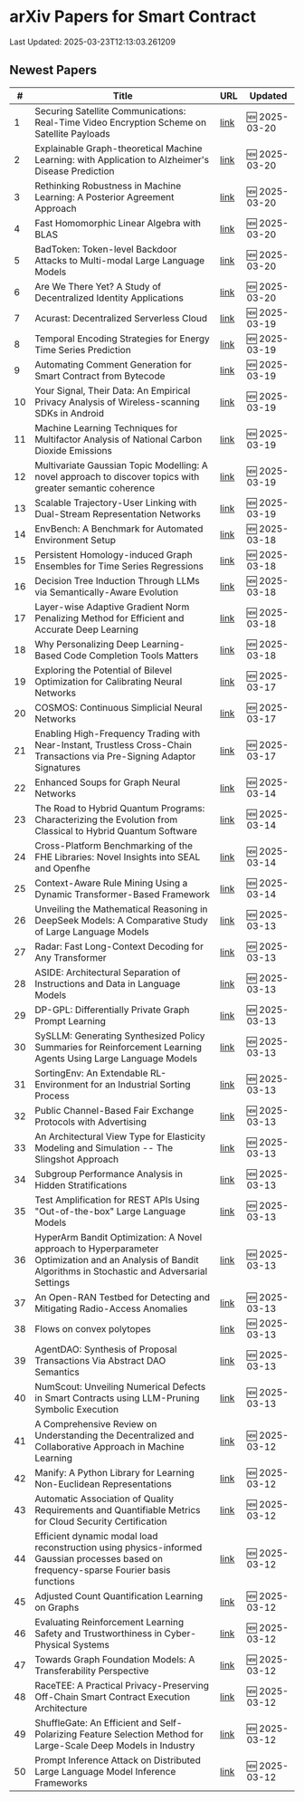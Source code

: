 # arXiv Papers for Smart Contract

Last Updated: 2025-03-23T12:13:03.261209

## Newest Papers

|\#|Title|URL|Updated|
|---|---|---|---|
|1|Securing Satellite Communications: Real-Time Video Encryption Scheme on Satellite Payloads|[link](http://arxiv.org/abs/2503.16287v1)|🆕 2025-03-20|
|2|Explainable Graph-theoretical Machine Learning: with Application to Alzheimer's Disease Prediction|[link](http://arxiv.org/abs/2503.16286v1)|🆕 2025-03-20|
|3|Rethinking Robustness in Machine Learning: A Posterior Agreement Approach|[link](http://arxiv.org/abs/2503.16271v1)|🆕 2025-03-20|
|4|Fast Homomorphic Linear Algebra with BLAS|[link](http://arxiv.org/abs/2503.16080v1)|🆕 2025-03-20|
|5|BadToken: Token-level Backdoor Attacks to Multi-modal Large Language Models|[link](http://arxiv.org/abs/2503.16023v1)|🆕 2025-03-20|
|6|Are We There Yet? A Study of Decentralized Identity Applications|[link](http://arxiv.org/abs/2503.15964v1)|🆕 2025-03-20|
|7|Acurast: Decentralized Serverless Cloud|[link](http://arxiv.org/abs/2503.15654v1)|🆕 2025-03-19|
|8|Temporal Encoding Strategies for Energy Time Series Prediction|[link](http://arxiv.org/abs/2503.15456v1)|🆕 2025-03-19|
|9|Automating Comment Generation for Smart Contract from Bytecode|[link](http://arxiv.org/abs/2503.15270v1)|🆕 2025-03-19|
|10|Your Signal, Their Data: An Empirical Privacy Analysis of Wireless-scanning SDKs in Android|[link](http://arxiv.org/abs/2503.15238v1)|🆕 2025-03-19|
|11|Machine Learning Techniques for Multifactor Analysis of National Carbon Dioxide Emissions|[link](http://arxiv.org/abs/2503.15574v1)|🆕 2025-03-19|
|12|Multivariate Gaussian Topic Modelling: A novel approach to discover topics with greater semantic coherence|[link](http://arxiv.org/abs/2503.15036v1)|🆕 2025-03-19|
|13|Scalable Trajectory-User Linking with Dual-Stream Representation Networks|[link](http://arxiv.org/abs/2503.15002v1)|🆕 2025-03-19|
|14|EnvBench: A Benchmark for Automated Environment Setup|[link](http://arxiv.org/abs/2503.14443v1)|🆕 2025-03-18|
|15|Persistent Homology-induced Graph Ensembles for Time Series Regressions|[link](http://arxiv.org/abs/2503.14240v1)|🆕 2025-03-18|
|16|Decision Tree Induction Through LLMs via Semantically-Aware Evolution|[link](http://arxiv.org/abs/2503.14217v1)|🆕 2025-03-18|
|17|Layer-wise Adaptive Gradient Norm Penalizing Method for Efficient and Accurate Deep Learning|[link](http://arxiv.org/abs/2503.14205v1)|🆕 2025-03-18|
|18|Why Personalizing Deep Learning-Based Code Completion Tools Matters|[link](http://arxiv.org/abs/2503.14201v1)|🆕 2025-03-18|
|19|Exploring the Potential of Bilevel Optimization for Calibrating Neural Networks|[link](http://arxiv.org/abs/2503.13113v1)|🆕 2025-03-17|
|20|COSMOS: Continuous Simplicial Neural Networks|[link](http://arxiv.org/abs/2503.12919v1)|🆕 2025-03-17|
|21|Enabling High-Frequency Trading with Near-Instant, Trustless Cross-Chain Transactions via Pre-Signing Adaptor Signatures|[link](http://arxiv.org/abs/2503.12719v1)|🆕 2025-03-17|
|22|Enhanced Soups for Graph Neural Networks|[link](http://arxiv.org/abs/2503.11612v1)|🆕 2025-03-14|
|23|The Road to Hybrid Quantum Programs: Characterizing the Evolution from Classical to Hybrid Quantum Software|[link](http://arxiv.org/abs/2503.11450v1)|🆕 2025-03-14|
|24|Cross-Platform Benchmarking of the FHE Libraries: Novel Insights into SEAL and Openfhe|[link](http://arxiv.org/abs/2503.11216v1)|🆕 2025-03-14|
|25|Context-Aware Rule Mining Using a Dynamic Transformer-Based Framework|[link](http://arxiv.org/abs/2503.11125v1)|🆕 2025-03-14|
|26|Unveiling the Mathematical Reasoning in DeepSeek Models: A Comparative Study of Large Language Models|[link](http://arxiv.org/abs/2503.10573v1)|🆕 2025-03-13|
|27|Radar: Fast Long-Context Decoding for Any Transformer|[link](http://arxiv.org/abs/2503.10571v1)|🆕 2025-03-13|
|28|ASIDE: Architectural Separation of Instructions and Data in Language Models|[link](http://arxiv.org/abs/2503.10566v1)|🆕 2025-03-13|
|29|DP-GPL: Differentially Private Graph Prompt Learning|[link](http://arxiv.org/abs/2503.10544v1)|🆕 2025-03-13|
|30|SySLLM: Generating Synthesized Policy Summaries for Reinforcement Learning Agents Using Large Language Models|[link](http://arxiv.org/abs/2503.10509v1)|🆕 2025-03-13|
|31|SortingEnv: An Extendable RL-Environment for an Industrial Sorting Process|[link](http://arxiv.org/abs/2503.10466v1)|🆕 2025-03-13|
|32|Public Channel-Based Fair Exchange Protocols with Advertising|[link](http://arxiv.org/abs/2503.10411v1)|🆕 2025-03-13|
|33|An Architectural View Type for Elasticity Modeling and Simulation -- The Slingshot Approach|[link](http://arxiv.org/abs/2503.10407v1)|🆕 2025-03-13|
|34|Subgroup Performance Analysis in Hidden Stratifications|[link](http://arxiv.org/abs/2503.10382v1)|🆕 2025-03-13|
|35|Test Amplification for REST APIs Using "Out-of-the-box" Large Language Models|[link](http://arxiv.org/abs/2503.10306v1)|🆕 2025-03-13|
|36|HyperArm Bandit Optimization: A Novel approach to Hyperparameter Optimization and an Analysis of Bandit Algorithms in Stochastic and Adversarial Settings|[link](http://arxiv.org/abs/2503.10282v1)|🆕 2025-03-13|
|37|An Open-RAN Testbed for Detecting and Mitigating Radio-Access Anomalies|[link](http://arxiv.org/abs/2503.10255v1)|🆕 2025-03-13|
|38|Flows on convex polytopes|[link](http://arxiv.org/abs/2503.10232v1)|🆕 2025-03-13|
|39|AgentDAO: Synthesis of Proposal Transactions Via Abstract DAO Semantics|[link](http://arxiv.org/abs/2503.10099v1)|🆕 2025-03-13|
|40|NumScout: Unveiling Numerical Defects in Smart Contracts using LLM-Pruning Symbolic Execution|[link](http://arxiv.org/abs/2503.10041v1)|🆕 2025-03-13|
|41|A Comprehensive Review on Understanding the Decentralized and Collaborative Approach in Machine Learning|[link](http://arxiv.org/abs/2503.09833v1)|🆕 2025-03-12|
|42|Manify: A Python Library for Learning Non-Euclidean Representations|[link](http://arxiv.org/abs/2503.09576v1)|🆕 2025-03-12|
|43|Automatic Association of Quality Requirements and Quantifiable Metrics for Cloud Security Certification|[link](http://arxiv.org/abs/2503.09460v1)|🆕 2025-03-12|
|44|Efficient dynamic modal load reconstruction using physics-informed Gaussian processes based on frequency-sparse Fourier basis functions|[link](http://arxiv.org/abs/2503.09418v1)|🆕 2025-03-12|
|45|Adjusted Count Quantification Learning on Graphs|[link](http://arxiv.org/abs/2503.09395v1)|🆕 2025-03-12|
|46|Evaluating Reinforcement Learning Safety and Trustworthiness in Cyber-Physical Systems|[link](http://arxiv.org/abs/2503.09388v1)|🆕 2025-03-12|
|47|Towards Graph Foundation Models: A Transferability Perspective|[link](http://arxiv.org/abs/2503.09363v1)|🆕 2025-03-12|
|48|RaceTEE: A Practical Privacy-Preserving Off-Chain Smart Contract Execution Architecture|[link](http://arxiv.org/abs/2503.09317v1)|🆕 2025-03-12|
|49|ShuffleGate: An Efficient and Self-Polarizing Feature Selection Method for Large-Scale Deep Models in Industry|[link](http://arxiv.org/abs/2503.09315v1)|🆕 2025-03-12|
|50|Prompt Inference Attack on Distributed Large Language Model Inference Frameworks|[link](http://arxiv.org/abs/2503.09291v1)|🆕 2025-03-12|
